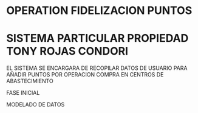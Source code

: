 # OPERATION FIDELIZACION PUNTOS 
# SISTEMA PARTICULAR PROPIEDAD TONY ROJAS CONDORI

EL SISTEMA SE ENCARGARA DE RECOPILAR 
DATOS DE USUARIO PARA AÑADIR PUNTOS POR OPERACION
COMPRA EN CENTROS DE ABASTECIMIENTO

FASE INICIAL

MODELADO DE DATOS 

